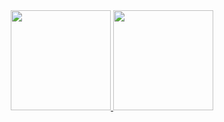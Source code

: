 <div align="center">
	<a href="https://github.com/diogogomes2003">
 	<img height="160em" src="https://github-readme-stats.vercel.app/api?username=diogogomes2003&show_icons=true&theme=dracula&include_all_comzmits=true&count_private=true"/>
	<img height="160em" src="https://github-readme-stats.vercel.app/api/top-langs/?username=diogogomes2003&layout=compact&langs_count=7&theme=dracula"/>
</div>
